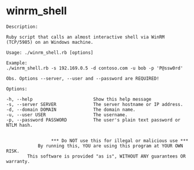 # winrm_shell

    Description:

    Ruby script that calls an almost interactive shell via WinRM (TCP/5985) on an Windows machine.

    Usage: ./winrm_shell.rb [options]

    Example:
    ./winrm_shell.rb -s 192.169.0.5 -d contoso.com -u bob -p 'P@ssw0rd'

    Obs. Options --server, --user and --password are REQUIRED!

    Options:
	
    -h, --help                       Show this help message
    -s, --server SERVER              The server hostname or IP address.
    -d, --domain DOMAIN              The domain name.
    -u, --user USER                  The username.
    -p, --password PASSWORD          The user's plain text password or NTLM hash.


                     *** Do NOT use this for illegal or malicious use ***                     
                By running this, YOU are using this program at YOUR OWN RISK.                 
            This software is provided "as is", WITHOUT ANY guarantees OR warranty.            


